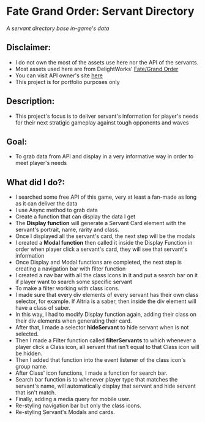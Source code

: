 # Fate Grand Order: Servant Directory
*A servant directory base in-game's data*

## Disclaimer:
- I do not own the most of the assets use here nor the API of the servants.
- Most assets used here are from DelightWorks' [Fate/Grand Order](https://fate-go.us/)
- You can visit API owner's site [here](https://atlasacademy.io/)
- This project is for portfolio purposes only


## Description: 
- This project's focus is to deliver servant's information for player's needs for their next stratigic gameplay against tough opponents and waves

## Goal:
- To grab data from API and display in a very informative way in order to meet player's needs

## What did I do?:
- I searched some free API of this game, very at least a fan-made as long as it can deliver the data
- I use Async method to grab data
- Create a function that can display the data I get
- The **Display function** will generate a Servant Card element with the servant's portrait, name, rarity and class.
- Once I displayed all the servant's card, the next step will be the modals
- I created a **Modal function** then called it inside the Display Function in order when player click a servant's card, they will see that servant's information
- Once Display and Modal functions are completed, the next step is creating a navigation bar with filter function
- I created a nav bar with all the class icons in it and put a search bar on it if player want to search some specific servant
- To make a filter working with class icons.
- I made sure that every div elements of every servant has their own class selector, for example. If Altria is a saber, then inside the div element will have a class of saber.
- In this way, I had to modify Display function again, adding their class on their div elements when generating their card.
- After that, I made a selector **hideServant** to hide servant when is not selected. 
- Then I made a Filter function called **filterServants** to which whenever a player click a Class icon, all servant that isn't equal to that Class icon will be hidden.
- Then I added that function into the event listener of the class icon's group name.
- After Class' icon functions, I made a function for search bar.
- Search bar function is to whenever player type that matches the servant's name, will automatically display that servant and hide servant that isn't match.
- Finally, adding a media query for mobile user.
- Re-styling navigation bar but only the class icons.
- Re-styling Servant's Modals and cards.
